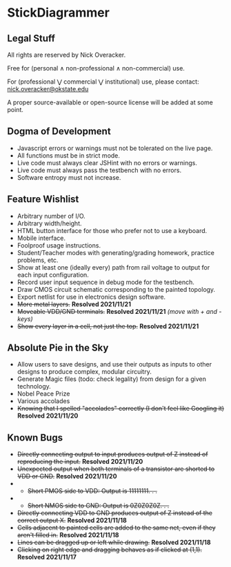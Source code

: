 # StickDiagrammer

## Legal Stuff
All rights are reserved by Nick Overacker.

Free for (personal ∧ non-professional ∧ non-commercial) use.

For (professional ⋁ commercial ⋁ institutional) use, please contact: [nick.overacker@okstate.edu](mailto:nick.overacker@okstate.edu)

A proper source-available or open-source license will be added at some point.

## Dogma of Development
* Javascript errors or warnings must not be tolerated on the live page.
* All functions must be in strict mode.
* Live code must always clear JSHint with no errors or warnings.
* Live code must always pass the testbench with no errors.
* Software entropy must not increase.

## Feature Wishlist
* Arbitrary number of I/O.
* Arbitrary width/height.
* HTML button interface for those who prefer not to use a keyboard.
* Mobile interface.
* Foolproof usage instructions.
* Student/Teacher modes with generating/grading homework, practice problems, etc.
* Show at least one (ideally every) path from rail voltage to output for each input configuration.
* Record user input sequence in debug mode for the testbench.
* Draw CMOS circuit schematic corresponding to the painted topology.
* Export netlist for use in electronics design software.
* ~~More metal layers.~~ **Resolved 2021/11/21**
* ~~Moveable VDD/GND terminals.~~ **Resolved 2021/11/21** *(move with + and - keys)*
* ~~Show every layer in a cell, not just the top.~~ **Resolved 2021/11/21**

## Absolute Pie in the Sky
* Allow users to save designs, and use their outputs as inputs to other designs to produce complex, modular circuitry.
* Generate Magic files (todo: check legality) from design for a given technology.
* Nobel Peace Prize
* Various accolades
* ~~Knowing that I spelled "accolades" correctly (I don't feel like Googling it)~~ **Resolved 2021/11/20**

## Known Bugs
* ~~Directly connecting output to input produces output of Z instead of reproducing the input.~~ **Resolved 2021/11/20**
* ~~Unexpected output when both terminals of a transistor are shorted to VDD or GND.~~ **Resolved 2021/11/20**
* * ~~Short PMOS side to VDD: Output is 11111111. . .~~
* * ~~Short NMOS side to GND: Output is 0Z0Z0Z0Z. . .~~
* ~~Directly connecting VDD to GND produces output of Z instead of the correct output X.~~ **Resolved 2021/11/18**
* ~~Cells adjacent to painted cells are added to the same net, even if they aren't filled in.~~ **Resolved 2021/11/18**
* ~~Lines can be dragged up or left while drawing.~~ **Resolved 2021/11/18**
* ~~Clicking on right edge and dragging behaves as if clicked at (1,1).~~ **Resolved 2021/11/17**